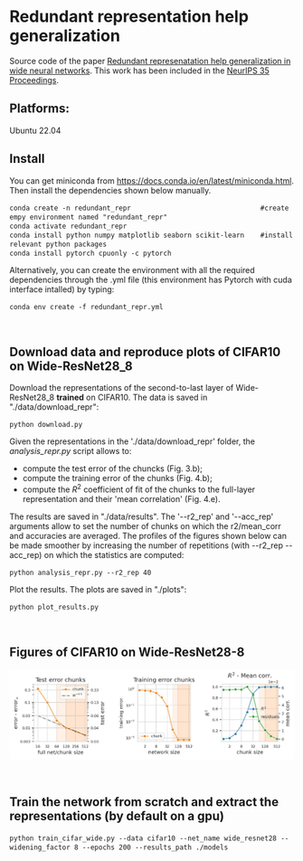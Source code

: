 # Redundant representation help generalization

Source code of the paper [Redundant represenatation help generalization in wide neural networks](https://arxiv.org/abs/2106.03485). This work has been included in the [NeurIPS 35 Proceedings](https://papers.nips.cc/paper_files/paper/2022/hash/7c3a8d20ceadb7c519e9ac1bb77a15ff-Abstract-Conference.html).


## Platforms:
Ubuntu 22.04

## Install

You can get miniconda from https://docs.conda.io/en/latest/miniconda.html. Then install the dependencies shown below manually.

```
conda create -n redundant_repr                                #create empy environment named "redundant_repr"
conda activate redundant_repr
conda install python numpy matplotlib seaborn scikit-learn    #install relevant python packages
conda install pytorch cpuonly -c pytorch          
```
Alternatively, you can create the environment with all the required dependencies through the .yml file (this environment has Pytorch with cuda interface intalled) by typing:
```
conda env create -f redundant_repr.yml
```
<br>

## Download data and reproduce plots of CIFAR10 on Wide-ResNet28_8

Download the representations of the second-to-last layer of Wide-ResNet28_8 __trained__ on CIFAR10. The data is saved in "./data/download_repr":

```
python download.py 
```

Given the representations in the './data/download_repr' folder, the _analysis_repr.py_ script allows to:
* compute the test error of the chuncks (Fig. 3.b); 
* compute the training error of the chunks (Fig. 4.b);
* compute the $R^2$ coefficient of fit of the chunks to the full-layer representation and their 'mean correlation' (Fig. 4.e). 

The results are saved in "./data/results". The '--r2_rep' and '--acc_rep' arguments allow to set the number of chunks on which the r2/mean_corr and accuracies are averaged. The profiles of the figures shown below can be made smoother by increasing the number of repetitions (with --r2_rep --acc_rep) on which the statistics are computed:

```
python analysis_repr.py --r2_rep 40 
```

Plot the results. The plots are saved in "./plots":
```
python plot_results.py
```
<br>

## Figures of  CIFAR10 on Wide-ResNet28-8

![Alt text](plots/cifar10_wr28_plots.jpg)

<br>

## Train the network from scratch and extract the representations (by default on a gpu)

```
python train_cifar_wide.py --data cifar10 --net_name wide_resnet28 --widening_factor 8 --epochs 200 --results_path ./models
```

